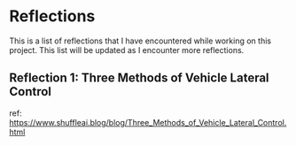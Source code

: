 <!-- markdownlint-disable MD024 -->

# Reflections

This is a list of reflections that I have encountered while working on this project. This list will be updated as I encounter more reflections.

## Reflection 1: Three Methods of Vehicle Lateral Control

ref: <https://www.shuffleai.blog/blog/Three_Methods_of_Vehicle_Lateral_Control.html>
